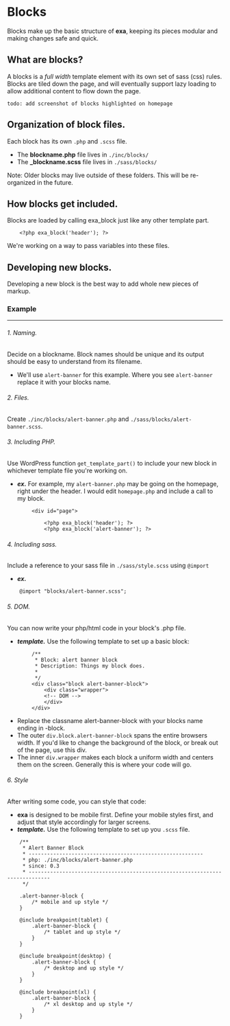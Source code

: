 # Blocks

Blocks make up the basic structure of **exa**, keeping its pieces modular and making changes safe and quick.

## What are blocks?

A blocks is a _full width_ template element with its own set of sass (css) rules. Blocks are tiled down the page, and will eventually support lazy loading to allow additional content to flow down the page.

	todo: add screenshot of blocks highlighted on homepage

## Organization of block files.

Each block has its own `.php` and `.scss` file. 

* The **blockname.php** file lives in `./inc/blocks/` 
* The **_blockname.scss** file lives in `./sass/blocks/`

Note: Older blocks may live outside of these folders. This will be re-organized in the future. 

## How blocks get included.

Blocks are loaded by calling exa_block just like any other template part.

		<?php exa_block('header'); ?>

We're working on a way to pass variables into these files.

## Developing new blocks.

Developing a new block is the best way to add whole new pieces of markup.

### Example

* * *

###### 1. Naming.

Decide on a blockname. Block names should be unique and its output should be easy to understand from its filename. 

* We'll use `alert-banner` for this example. Where you see `alert-banner` replace it with your blocks name.

###### 2. Files.

Create `./inc/blocks/alert-banner.php` and `./sass/blocks/alert-banner.scss`.

###### 3. Including PHP.

Use WordPress function `get_template_part()` to include your new block in whichever template file you're working on.

* ***ex.*** For example, my `alert-banner.php` may be going on the homepage, right under the header. I would edit `homepage.php` and include a call to my block.
```
		<div id="page">

			<?php exa_block('header'); ?>
			<?php exa_block('alert-banner'); ?>
```

###### 4. Including sass.

Include a reference to your sass file in `./sass/style.scss` using `@import`

* ***ex.***  
```
	@import "blocks/alert-banner.scss";
```

###### 5. DOM.

You can now write your php/html code in your block's .php file. 

* ***template.*** Use the following template to set up a basic block:	

```
		/**
		 * Block: alert banner block
		 * Description: Things my block does.
		 *
		 */
		<div class="block alert-banner-block">
			<div class="wrapper">
			<!-- DOM -->
			</div>
		</div>
```

* Replace the classname alert-banner-block with your blocks name ending in -block.
* The outer `div.block.alert-banner-block` spans the entire browsers width. If you'd like to change the background of the block, or break out of the page, use this div.
* The inner `div.wrapper` makes each block a uniform width and centers them on the screen. Generally this is where your code will go.

###### 6. Style

After writing some code, you can style that code:

* **exa** is designed to be mobile first. Define your mobile styles first, and adjust that style accordingly for larger screens.
* ***template.*** Use the following template to set up you `.scss` file.

```
	/**
	 * Alert Banner Block
	 * ---------------------------------------------------------
	 * php: ./inc/blocks/alert-banner.php
	 * since: 0.3
	 * -----------------------------------------------------------------------------
	 */
	
	.alert-banner-block {
		/* mobile and up style */
	}
	
	@include breakpoint(tablet) {
		.alert-banner-block {
			/* tablet and up style */
		}
	}

	@include breakpoint(desktop) {
		.alert-banner-block {
			/* desktop and up style */
		}
	}

	@include breakpoint(xl) {
		.alert-banner-block {
			/* xl desktop and up style */
		}	
	}
```


